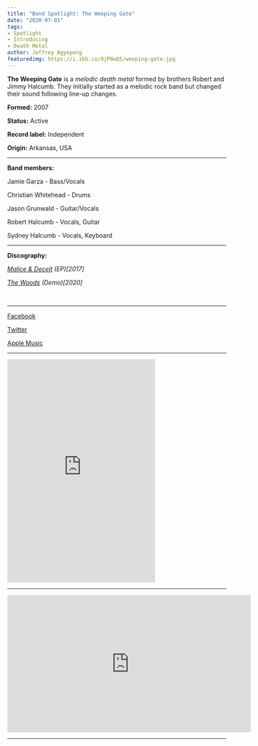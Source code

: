 ```yaml
---
title: "Band Spotlight: The Weeping Gate"
date: "2020-07-01"
tags:
- Spotlight
- Introducing
- Death Metal
author: Jeffrey Agyepong
featuredimg: https://i.ibb.co/0jP0wQ5/weeping-gate.jpg
---
```


**The Weeping Gate** is a _melodic death metal_ formed by brothers Robert and Jimmy Halcumb. They initially started as a melodic rock band but changed their sound following line-up changes.

**Formed:** 2007

**Status:** Active

**Record label:** Independent

**Origin:** Arkansas, USA

<hr>

**Band members:**

Jamie Garza - Bass/Vocals

Christian Whitehead - Drums

Jason Grunwald - Guitar/Vocals

Robert Halcumb - Vocals, Guitar

Sydney Halcumb - Vocals, Keyboard

<hr>

**Discography:**

_[Malice & Deceit](https://music.apple.com/ca/album/malice-deceit-ep/1222148370) (EP)\[2017\]_

_[The Woods](https://theweepinggate.bandcamp.com/releases) (Demo)\[2020\]_

 <hr>

[Facebook](https://web.facebook.com/theweepinggate)

[Twitter](https://twitter.com/theweepinggate)

[Apple Music](https://music.apple.com/ca/artist/the-weeping-gate/1222148371)

<hr>

<iframe style="border: 0; width: 340px; height: 512px;" src="https://bandcamp.com/EmbeddedPlayer/album=691458861/size=large/bgcol=333333/linkcol=0f91ff/transparent=true/" seamless><a href="https://theweepinggate.bandcamp.com/album/the-woods-demo">The Woods (Demo) by The Weeping Gate</a></iframe>

<hr>

<div class="video-container"><iframe src="https://www.youtube.com/embed/f-6QW1ZeBu0" width="560" height="315" frameborder="0"></iframe></div>

* * *


